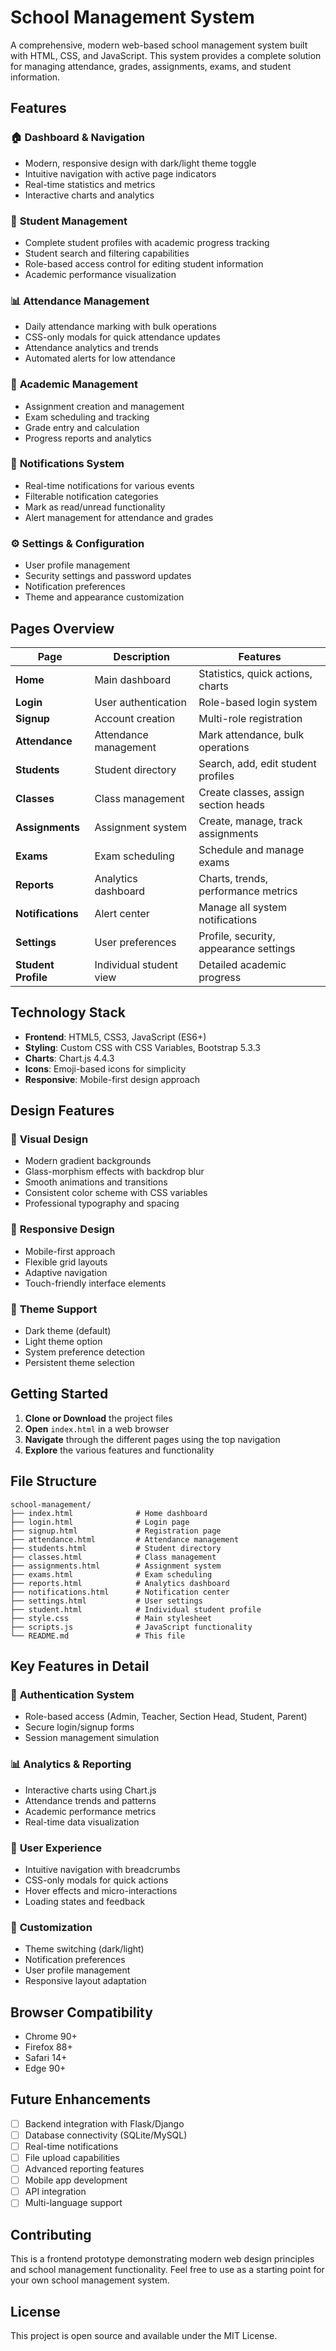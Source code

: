 # School Management System

A comprehensive, modern web-based school management system built with HTML, CSS, and JavaScript. This system provides a complete solution for managing attendance, grades, assignments, exams, and student information.

## Features

### 🏠 **Dashboard & Navigation**
- Modern, responsive design with dark/light theme toggle
- Intuitive navigation with active page indicators
- Real-time statistics and metrics
- Interactive charts and analytics

### 👥 **Student Management**
- Complete student profiles with academic progress tracking
- Student search and filtering capabilities
- Role-based access control for editing student information
- Academic performance visualization

### 📊 **Attendance Management**
- Daily attendance marking with bulk operations
- CSS-only modals for quick attendance updates
- Attendance analytics and trends
- Automated alerts for low attendance

### 📝 **Academic Management**
- Assignment creation and management
- Exam scheduling and tracking
- Grade entry and calculation
- Progress reports and analytics

### 🔔 **Notifications System**
- Real-time notifications for various events
- Filterable notification categories
- Mark as read/unread functionality
- Alert management for attendance and grades

### ⚙️ **Settings & Configuration**
- User profile management
- Security settings and password updates
- Notification preferences
- Theme and appearance customization

## Pages Overview

| Page | Description | Features |
|------|-------------|----------|
| **Home** | Main dashboard | Statistics, quick actions, charts |
| **Login** | User authentication | Role-based login system |
| **Signup** | Account creation | Multi-role registration |
| **Attendance** | Attendance management | Mark attendance, bulk operations |
| **Students** | Student directory | Search, add, edit student profiles |
| **Classes** | Class management | Create classes, assign section heads |
| **Assignments** | Assignment system | Create, manage, track assignments |
| **Exams** | Exam scheduling | Schedule and manage exams |
| **Reports** | Analytics dashboard | Charts, trends, performance metrics |
| **Notifications** | Alert center | Manage all system notifications |
| **Settings** | User preferences | Profile, security, appearance settings |
| **Student Profile** | Individual student view | Detailed academic progress |

## Technology Stack

- **Frontend**: HTML5, CSS3, JavaScript (ES6+)
- **Styling**: Custom CSS with CSS Variables, Bootstrap 5.3.3
- **Charts**: Chart.js 4.4.3
- **Icons**: Emoji-based icons for simplicity
- **Responsive**: Mobile-first design approach

## Design Features

### 🎨 **Visual Design**
- Modern gradient backgrounds
- Glass-morphism effects with backdrop blur
- Smooth animations and transitions
- Consistent color scheme with CSS variables
- Professional typography and spacing

### 📱 **Responsive Design**
- Mobile-first approach
- Flexible grid layouts
- Adaptive navigation
- Touch-friendly interface elements

### 🌙 **Theme Support**
- Dark theme (default)
- Light theme option
- System preference detection
- Persistent theme selection

## Getting Started

1. **Clone or Download** the project files
2. **Open** `index.html` in a web browser
3. **Navigate** through the different pages using the top navigation
4. **Explore** the various features and functionality

## File Structure

```
school-management/
├── index.html              # Home dashboard
├── login.html              # Login page
├── signup.html             # Registration page
├── attendance.html         # Attendance management
├── students.html           # Student directory
├── classes.html            # Class management
├── assignments.html        # Assignment system
├── exams.html              # Exam scheduling
├── reports.html            # Analytics dashboard
├── notifications.html      # Notification center
├── settings.html           # User settings
├── student.html            # Individual student profile
├── style.css               # Main stylesheet
├── scripts.js              # JavaScript functionality
└── README.md               # This file
```

## Key Features in Detail

### 🔐 **Authentication System**
- Role-based access (Admin, Teacher, Section Head, Student, Parent)
- Secure login/signup forms
- Session management simulation

### 📊 **Analytics & Reporting**
- Interactive charts using Chart.js
- Attendance trends and patterns
- Academic performance metrics
- Real-time data visualization

### 🎯 **User Experience**
- Intuitive navigation with breadcrumbs
- CSS-only modals for quick actions
- Hover effects and micro-interactions
- Loading states and feedback

### 🔧 **Customization**
- Theme switching (dark/light)
- Notification preferences
- User profile management
- Responsive layout adaptation

## Browser Compatibility

- Chrome 90+
- Firefox 88+
- Safari 14+
- Edge 90+

## Future Enhancements

- [ ] Backend integration with Flask/Django
- [ ] Database connectivity (SQLite/MySQL)
- [ ] Real-time notifications
- [ ] File upload capabilities
- [ ] Advanced reporting features
- [ ] Mobile app development
- [ ] API integration
- [ ] Multi-language support

## Contributing

This is a frontend prototype demonstrating modern web design principles and school management functionality. Feel free to use as a starting point for your own school management system.

## License

This project is open source and available under the MIT License.
